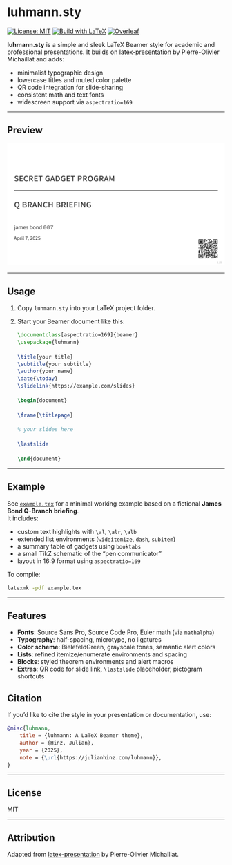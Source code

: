 # luhmann.sty

[![License: MIT](https://img.shields.io/badge/license-MIT-blue.svg)](LICENSE)
[![Build with LaTeX](https://img.shields.io/badge/built%20with-LaTeX-008080.svg)](#)
[![Overleaf](https://img.shields.io/badge/open-in--overleaf-47A141?logo=overleaf&logoColor=white)](https://www.overleaf.com/docs?snip_uri=https://github.com/julianhinz/luhmann.sty/archive/refs/heads/main.zip)

**luhmann.sty** is a simple and sleek LaTeX Beamer style for academic and professional presentations. It builds on [latex-presentation](https://github.com/pmichaillat/latex-presentation) by Pierre-Olivier Michaillat and adds:

- minimalist typographic design  
- lowercase titles and muted color palette  
- QR code integration for slide-sharing  
- consistent math and text fonts  
- widescreen support via `aspectratio=169`  

---

## Preview

![Example slide](example.svg)

---

## Usage

1. Copy `luhmann.sty` into your LaTeX project folder.  
2. Start your Beamer document like this:

    ```latex
    \documentclass[aspectratio=169]{beamer}
    \usepackage{luhmann}

    \title{your title}
    \subtitle{your subtitle}
    \author{your name}
    \date{\today}
    \slidelink{https://example.com/slides}

    \begin{document}

    \frame{\titlepage}

    % your slides here

    \lastslide

    \end{document}
    ```

---

## Example

See [`example.tex`](example.tex) for a minimal working example based on a fictional **James Bond Q-Branch briefing**.  
It includes:

- custom text highlights with `\al`, `\alr`, `\alb`  
- extended list environments (`wideitemize`, `dash`, `subitem`)  
- a summary table of gadgets using `booktabs`  
- a small TikZ schematic of the “pen communicator”  
- layout in 16:9 format using `aspectratio=169`  

To compile:

```bash
latexmk -pdf example.tex
```

---

## Features

- **Fonts**: Source Sans Pro, Source Code Pro, Euler math (via `mathalpha`)  
- **Typography**: half-spacing, microtype, no ligatures  
- **Color scheme**: BielefeldGreen, grayscale tones, semantic alert colors  
- **Lists**: refined itemize/enumerate environments and spacing  
- **Blocks**: styled theorem environments and alert macros  
- **Extras**: QR code for slide link, `\lastslide` placeholder, pictogram shortcuts  

## Citation

If you’d like to cite the style in your presentation or documentation, use:

```bibtex
@misc{luhmann,
    title = {luhmann: A LaTeX Beamer theme},
    author = {Hinz, Julian},
    year = {2025},
    note = {\url{https://julianhinz.com/luhmann}},
}
```

---

## License

MIT

---

## Attribution

Adapted from [latex-presentation](https://github.com/pmichaillat/latex-presentation) by Pierre-Olivier Michaillat.
